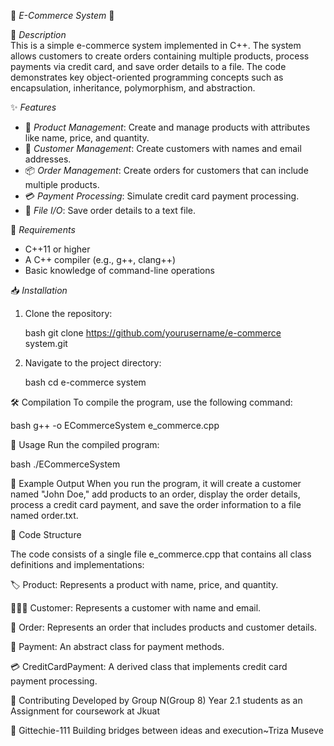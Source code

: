 🌟 *E-Commerce System* 🌟

🎯 *Description*  
This is a simple e-commerce system implemented in C++. The system allows customers to create orders containing multiple products, process payments via credit card, and save order details to a file. The code demonstrates key object-oriented programming concepts such as encapsulation, inheritance, polymorphism, and abstraction.

✨ *Features*  
- 🛒 *Product Management*: Create and manage products with attributes like name, price, and quantity.
- 👤 *Customer Management*: Create customers with names and email addresses.
- 📦 *Order Management*: Create orders for customers that can include multiple products.
- 💳 *Payment Processing*: Simulate credit card payment processing.
- 💾 *File I/O*: Save order details to a text file.

🔧 *Requirements*  
- C++11 or higher
- A C++ compiler (e.g., g++, clang++)
- Basic knowledge of command-line operations

📥 *Installation*  
1. Clone the repository:
 
   bash
   git clone https://github.com/yourusername/e-commerce system.git
   
2. Navigate to the project directory:
   
   bash
   cd e-commerce system
   
🛠 Compilation
To compile the program, use the following command:

bash
g++ -o ECommerceSystem e_commerce.cpp

🚀 Usage
Run the compiled program:

bash
./ECommerceSystem

💬 Example Output
When you run the program, it will create a customer named "John Doe," add products to an order, display the order details, process a credit card payment, and save the order information to a file named order.txt.

📂 Code Structure

The code consists of a single file e_commerce.cpp that contains all class definitions and implementations:

🏷 Product: Represents a product with name, price, and quantity.

🧑‍🤝‍🧑 Customer: Represents a customer with name and email.

📃 Order: Represents an order that includes products and customer details.

🏦 Payment: An abstract class for payment methods.

💳 CreditCardPayment: A derived class that implements credit card payment processing.

🤝 Contributing
   Developed by Group N(Group 8) Year 2.1 students as an Assignment for coursework at Jkuat

👤 Gittechie-111
Building bridges between ideas and execution~Triza Museve



